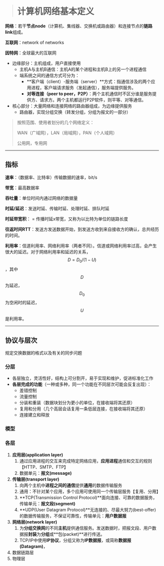 > # 计算机网络基本定义

**网络**：若干**节点node**（计算机、集线器、交换机或路由器）和连接节点的**链路link**组成。

**互联网**：network of networks

**因特网**：全球最大的互联网

* 边缘部分：主机组成，用户直接使用
  * 主机A与主机B通信：主机A的某个进程和主机B上的另一个进程通信
  * 端系统之间的通信方式可分为：
    * **客户端（client）-服务端（server）**方式：指通信涉及的两个应用进程，客户端请求服务（发起通信），服务端提供服务。
    * **对等连接（peer to peer，P2P）**：两个主机通信时不区分谁是服务提供方、请求方。两个主机都运行P2P软件，则平等、对等通信。
* 核心部分：大量网络和连接网络的路由器组成，为边缘提供服务
  * 路由器，实现分组交换（转发分组，分组为报文的一部分）

> 按照范围、使用者划分的几个网络定义：
>
> WAN（广域网），LAN（局域网），PAN（个人域网）
>
> 公用网，专用网

---

## 指标

**速率**：（数据率、比特率）传输数据的速率，bit/s

**带宽**：最高数据率

**吞吐量**：单位时间内通过网络的数据量

**时延/延迟**：发送时延、传输时延、处理时延、排队时延

**时延带宽积**： = 传播时延x带宽，又称为以比特为单位的链路长度

**往返时间RTT**：发送方发送数据开始，到发送方收到来自接收方的确认，总共经历的时间。

**利用率**：信道利用率、网络利用率（两者不同）。信道或网络利用率过高，会产生很大的延迟。对于网络利用率和延迟的关系，$$D=D_0/(1-U)$$，其中$$D$$为延迟，$$D_0$$为空闲时的延迟，$$U$$是利用率。

---

## 协议与层次

规定交换数据的格式以及有关的同步问题

### 分层

* 各层独立，灵活性好，结构上可分割开，易于实现和维护，促进标准化工作
* **各层完成的功能**（一种或多种，同一个功能在不同层次可能会反复出现）：
  * 差错控制
  * 流量控制
  * 分装和重装（数据块划分为更小的单位，在接收端将其还原）
  * 复用和分用（几个高层会话复用一条低层连接，在接收端将其还原）
  * 连接建立和释放

### 模型

### 各层

1. **应用层\(application layer\)**
   1. 通过应用进程的交互来完成特定网络应用，**应用进程**通信和交互的规则【HTTP、SMTP、FTP】
   2. 数据单元：**报文\(message\)**
2. **传输层\(transport layer\)**
   1. 向两个主机中**进程之间的通信**提供**通用**的数据传输服务
   2. 通用：不针对某个应用，多个应用可使用同一个传输层服务【复用、分用】
   3. **TCP\(Transmission Control Protocol\)**面向连接、可靠的数据服务，传输单元：**报文段\(segment\)**
   4. **UDP\(User Datagram Protocol\)**无连接的、尽最大努力\(best-offer\)的数据传输服务，不保证可靠性，传输单元：**用户数据报**
3. **网络层\(network layer\)**
   1. 为**分组交换网**的不同**主机**提供通信服务。发送数据时，把报文段、用户数据报**封装**为**分组**或**包\(packet\)**进行传送。
   2. TCP/IP中使用**IP协议**，分组又称为**IP数据报**，或简称**数据报\(Datagram\)**，
4. 数据链路层
5. 物理层



